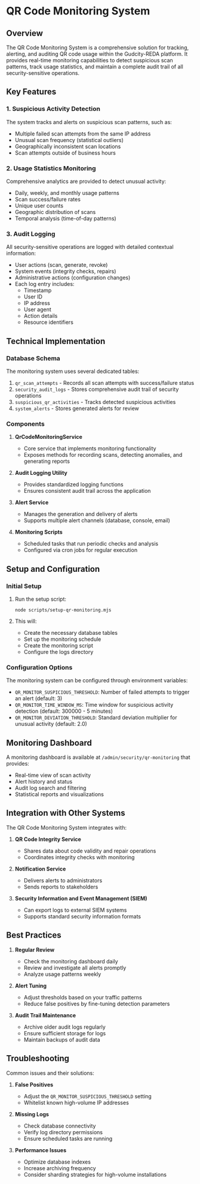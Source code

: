 # QR Code Monitoring System

## Overview

The QR Code Monitoring System is a comprehensive solution for tracking, alerting, and auditing QR code usage within the Gudcity-REDA platform. It provides real-time monitoring capabilities to detect suspicious scan patterns, track usage statistics, and maintain a complete audit trail of all security-sensitive operations.

## Key Features

### 1. Suspicious Activity Detection

The system tracks and alerts on suspicious scan patterns, such as:

- Multiple failed scan attempts from the same IP address
- Unusual scan frequency (statistical outliers)
- Geographically inconsistent scan locations
- Scan attempts outside of business hours

### 2. Usage Statistics Monitoring

Comprehensive analytics are provided to detect unusual activity:

- Daily, weekly, and monthly usage patterns
- Scan success/failure rates
- Unique user counts
- Geographic distribution of scans
- Temporal analysis (time-of-day patterns)

### 3. Audit Logging

All security-sensitive operations are logged with detailed contextual information:

- User actions (scan, generate, revoke)
- System events (integrity checks, repairs)
- Administrative actions (configuration changes)
- Each log entry includes:
  - Timestamp
  - User ID
  - IP address
  - User agent
  - Action details
  - Resource identifiers

## Technical Implementation

### Database Schema

The monitoring system uses several dedicated tables:

1. `qr_scan_attempts` - Records all scan attempts with success/failure status
2. `security_audit_logs` - Stores comprehensive audit trail of security operations
3. `suspicious_qr_activities` - Tracks detected suspicious activities
4. `system_alerts` - Stores generated alerts for review

### Components

1. **QrCodeMonitoringService**
   - Core service that implements monitoring functionality
   - Exposes methods for recording scans, detecting anomalies, and generating reports

2. **Audit Logging Utility**
   - Provides standardized logging functions
   - Ensures consistent audit trail across the application

3. **Alert Service**
   - Manages the generation and delivery of alerts
   - Supports multiple alert channels (database, console, email)

4. **Monitoring Scripts**
   - Scheduled tasks that run periodic checks and analysis
   - Configured via cron jobs for regular execution

## Setup and Configuration

### Initial Setup

1. Run the setup script:
   ```
   node scripts/setup-qr-monitoring.mjs
   ```

2. This will:
   - Create the necessary database tables
   - Set up the monitoring schedule
   - Create the monitoring script
   - Configure the logs directory

### Configuration Options

The monitoring system can be configured through environment variables:

- `QR_MONITOR_SUSPICIOUS_THRESHOLD`: Number of failed attempts to trigger an alert (default: 3)
- `QR_MONITOR_TIME_WINDOW_MS`: Time window for suspicious activity detection (default: 300000 - 5 minutes)
- `QR_MONITOR_DEVIATION_THRESHOLD`: Standard deviation multiplier for unusual activity (default: 2.0)

## Monitoring Dashboard

A monitoring dashboard is available at `/admin/security/qr-monitoring` that provides:

- Real-time view of scan activity
- Alert history and status
- Audit log search and filtering
- Statistical reports and visualizations

## Integration with Other Systems

The QR Code Monitoring System integrates with:

1. **QR Code Integrity Service**
   - Shares data about code validity and repair operations
   - Coordinates integrity checks with monitoring

2. **Notification Service**
   - Delivers alerts to administrators
   - Sends reports to stakeholders

3. **Security Information and Event Management (SIEM)**
   - Can export logs to external SIEM systems
   - Supports standard security information formats

## Best Practices

1. **Regular Review**
   - Check the monitoring dashboard daily
   - Review and investigate all alerts promptly
   - Analyze usage patterns weekly

2. **Alert Tuning**
   - Adjust thresholds based on your traffic patterns
   - Reduce false positives by fine-tuning detection parameters

3. **Audit Trail Maintenance**
   - Archive older audit logs regularly
   - Ensure sufficient storage for logs
   - Maintain backups of audit data

## Troubleshooting

Common issues and their solutions:

1. **False Positives**
   - Adjust the `QR_MONITOR_SUSPICIOUS_THRESHOLD` setting
   - Whitelist known high-volume IP addresses

2. **Missing Logs**
   - Check database connectivity
   - Verify log directory permissions
   - Ensure scheduled tasks are running

3. **Performance Issues**
   - Optimize database indexes
   - Increase archiving frequency
   - Consider sharding strategies for high-volume installations 